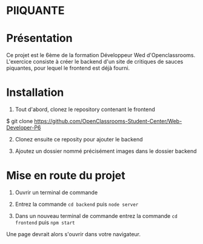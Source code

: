 # PIIQUANTE #

# Présentation #

Ce projet est le 6ème de la formation Développeur Wed d'Openclassrooms. 
L'exercice consiste à créer le backend d'un site de critiques de sauces piquantes, pour lequel le frontend est déjà fourni. 

# Installation #

1) Tout d'abord, clonez le repository contenant le frontend 

$ git clone https://github.com/OpenClassrooms-Student-Center/Web-Developer-P6

2) Clonez ensuite ce reposity pour ajouter le backend

3) Ajoutez un dossier nommé précisément images dans le dossier backend

# Mise en route du projet #

1) Ouvrir un terminal de commande

2) Entrez la commande `cd backend` puis `node server`

3) Dans un nouveau terminal de commande entrez la commande `cd frontend` puis `npm start`

Une page devrait alors s'ouvrir dans votre navigateur. 

